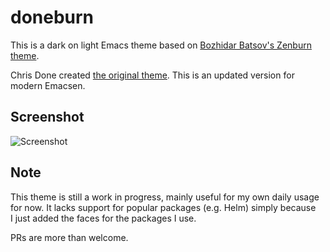 # doneburn

This is a dark on light Emacs theme based on [Bozhidar Batsov's Zenburn
theme](https://github.com/bbatsov/zenburn-emacs).

Chris Done created [the original theme](https://github.com/chrisdone/zenburn).
This is an updated version for modern Emacsen.

## Screenshot

![Screenshot](https://github.com/manuel-uberti/doneburn/blob/master/screenshot.png)

## Note

This theme is still a work in progress, mainly useful for my own daily usage for
now. It lacks support for popular packages (e.g. Helm) simply because I just
added the faces for the packages I use.

PRs are more than welcome.
